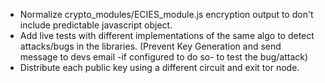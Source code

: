- Normalize crypto_modules/ECIES_module.js encryption output to don't include predictable javascript object.  
- Add live tests with different implementations of the same algo to detect attacks/bugs in the libraries. (Prevent Key Generation and send message to devs email -if configured to do so- to test the bug/attack)
- Distribute each public key using a different circuit and exit tor node.  
